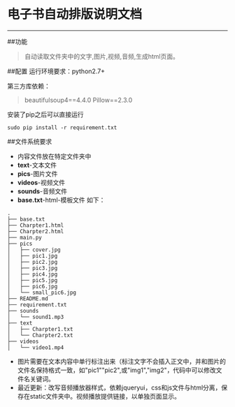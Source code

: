 ﻿# 电子书自动排版说明文档

---

##功能
>自动读取文件夹中的文字,图片,视频,音频,生成html页面。

##配置
运行环境要求：python2.7+

第三方库依赖：
>beautifulsoup4==4.4.0
Pillow==2.3.0

安装了pip之后可以直接运行

    sudo pip install -r requirement.txt


##文件系统要求
- 内容文件放在特定文件夹中
 - **text**-文本文件
 - **pics**-图片文件
 - **videos**-视频文件
 - **sounds**-音频文件
 - **base.txt**-html-模板文件
如下：
```
.
├── base.txt
├── Charpter1.html
├── Charpter2.html
├── main.py
├── pics
│   ├── cover.jpg
│   ├── pic1.jpg
│   ├── pic2.jpg
│   ├── pic3.jpg
│   ├── pic4.jpg
│   ├── pic5.jpg
│   ├── pic6.jpg
│   └── small_pic6.jpg
├── README.md
├── requirement.txt
├── sounds
│   └── sound1.mp3
├── text
│   ├── Charpter1.txt
│   └── Charpter2.txt
├── videos
│   └── video1.mp4

```

- 图片需要在文本内容中单行标注出来（标注文字不会插入正文中，并和图片的文件名保持格式一致，如"pic1""pic2",或"img1","img2"，代码中可以修改文件名关键词。
- 最近更新：改写音频播放器样式，依赖jqueryui，css和js文件与html分离，保存在static文件夹中。视频播放提供链接，以单独页面显示。
